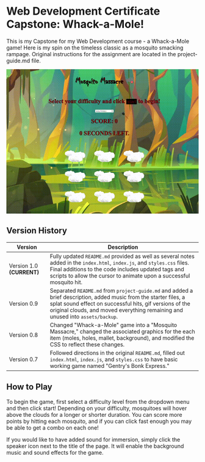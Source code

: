 # Web Development Certificate Capstone: Whack-a-Mole!

This is my Capstone for my Web Development course - a Whack-a-Mole game! Here is my spin on the timeless classic as a mosquito smacking rampage. Original instructions for the assignment are located in the project-guide.md file. 

![mosquito-demo](assets/mosquitos-demo.gif)

## Version History

|Version|Description|
|------|------|
| Version 1.0 **(CURRENT)** | Fully updated `README.md` provided as well as several notes added in the `index.html`, `index.js`, and `styles.css` files. Final additions to the code includes updated tags and scripts to allow the cursor to animate upon a successful mosquito hit. |
| Version 0.9 | Separated `README.md` from `project-guide.md` and added a brief description, added music from the starter files, a splat sound effect on successful hits, gif versions of the original clouds, and moved everything remaining and unused into `assets/backup`. |
| Version 0.8 | Changed "Whack-a-Mole" game into a "Mosquito Massacre," changed the associated graphics for the each item (moles, holes, mallet, background), and modified the CSS to reflect these changes. |
| Version 0.7 | Followed directions in the original `README.md`, filled out `index.html`, `index.js`, and `styles.css` to have basic working game named "Gentry's Bonk Express." |

## How to Play

To begin the game, first select a difficulty level from the dropdown menu and then click start! Depending on your difficulty, mosquitoes will hover above the clouds for a longer or shorter duration. You can score more points by hitting each mosquito, and if you can click fast enough you may be able to get a combo on each one!

If you would like to have added sound for immersion, simply click the speaker icon next to the title of the page. It will enable the background music and sound effects for the game.
